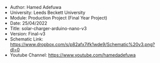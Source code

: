  * Author: Hamed Adefuwa
 * University: Leeds Beckett University
 * Module: Production Project (Final Year Project)
 * Date: 25/04/2022
 * Title: solar-charger-arduino-nano-v3
 * Version: Final-v3
 * Schematic Link: https://www.dropbox.com/s/p82afx7ifk1wde9/Schematic%20v3.png?dl=0
 * Youtube Channel: https://www.youtube.com/hamedadefuwa
